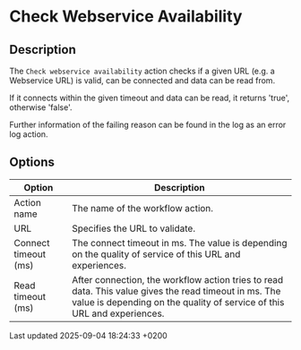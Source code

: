 <div id="header">

# Check Webservice Availability

</div>

<div id="content">

<div class="sect1">

## Description

<div class="sectionbody">

<div class="paragraph">

The `Check webservice availability` action checks if a given URL (e.g. a Webservice URL) is valid, can be connected and data can be read from.

</div>

<div class="paragraph">

If it connects within the given timeout and data can be read, it returns 'true', otherwise 'false'.

</div>

<div class="paragraph">

Further information of the failing reason can be found in the log as an error log action.

</div>

</div>

</div>

<div class="sect1">

## Options

<div class="sectionbody">

| Option               | Description                                                                                                                                                                      |
| -------------------- | -------------------------------------------------------------------------------------------------------------------------------------------------------------------------------- |
| Action name          | The name of the workflow action.                                                                                                                                                 |
| URL                  | Specifies the URL to validate.                                                                                                                                                   |
| Connect timeout (ms) | The connect timeout in ms. The value is depending on the quality of service of this URL and experiences.                                                                         |
| Read timeout (ms)    | After connection, the workflow action tries to read data. This value gives the read timeout in ms. The value is depending on the quality of service of this URL and experiences. |

</div>

</div>

</div>

<div id="footer">

<div id="footer-text">

Last updated 2025-09-04 18:24:33 +0200

</div>

</div>
